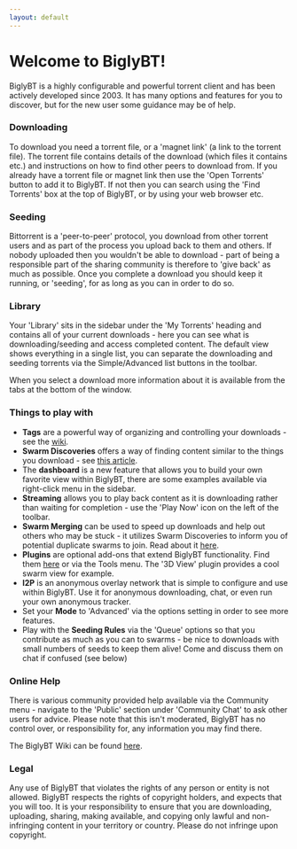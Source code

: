 ```yaml
---
layout: default
---
```


# Welcome to BiglyBT!
BiglyBT is a highly configurable and powerful torrent client and has been actively developed since 2003. It has many options and features for you to discover, but for the new user some guidance may be of help.

### Downloading

To download you need a torrent file, or a 'magnet link' (a link to the torrent file). The torrent file contains details of the download (which files it contains etc.) and instructions on how to find other peers to download from. If you already have a torrent file or magnet link then use the 'Open Torrents' button to add it to BiglyBT. If not then you can search using the 'Find Torrents' box at the top of BiglyBT, or by using your web browser etc. 

### Seeding

Bittorrent is a 'peer-to-peer' protocol, you download from other torrent users and as part of the process you upload back to them and others. If nobody uploaded then you wouldn't be able to download - part of being a responsible part of the sharing community is therefore to 'give back' as much as possible. Once you complete a download you should keep it running, or 'seeding', for as long as you can in order to do so.

### Library

Your 'Library' sits in the sidebar under the 'My Torrents' heading and contains all of your current downloads - here you can see what is downloading/seeding and access completed content. The default view shows everything in a single list, you can separate the downloading and seeding torrents via the Simple/Advanced list buttons in the toolbar. 

When you select a download more information about it is available from the tabs at the bottom of the window.

### Things to play with

* **Tags** are a powerful way of organizing and controlling your downloads - see the <a href="https://github.com/BiglySoftware/BiglyBT/wiki/Tags" target="_blank">wiki</a>.
* **Swarm Discoveries** offers a way of finding content similar to the things you download - see <a href="https://torrentfreak.com/use-dht-for-a-youtube-like-bittorrent-content-discovery-journey-121027/" target="_blank">this article</a>.
* The **dashboard** is a new feature that allows you to build your own favorite view within BiglyBT, there are some examples available via right-click menu in the sidebar.
* **Streaming** allows you to play back content as it is downloading rather than waiting for completion - use the 'Play Now' icon on the left of the toolbar.
* **Swarm Merging** can be used to speed up downloads and help out others who may be stuck - it utilizes Swarm Discoveries to inform you of potential duplicate swarms to join. Read about it <a href="https://torrentfreak.com/vuze-speeds-up-torrent-downloads-through-swarm-merging-150320/" target="_blank">here</a>.
* **Plugins** are optional add-ons that extend BiglyBT functionality. Find them <a href="https://plugins.biglybt.com/" target="_blank">here</a> or via the Tools menu. The '3D View' plugin provides a cool swarm view for example.
* **I2P** is an anonymous overlay network that is simple to configure and use within BiglyBT. Use it for anonymous downloading, chat, or even run your own anonymous tracker.
* Set your **Mode** to 'Advanced' via the options setting in order to see more features.
* Play with the **Seeding Rules** via the 'Queue' options so that you contribute as much as you can to swarms - be nice to downloads with small numbers of seeds to keep them alive! Come and discuss them on chat if confused (see below)

### Online Help
There is various community provided help available via the Community menu - navigate to the 'Public' section under 'Community Chat' to ask other users for advice. Please note that this isn't moderated, BiglyBT has no control over, or responsibility for, any information you may find there.

The BiglyBT Wiki can be found <a href="https://github.com/BiglySoftware/BiglyBT/wiki" target="_blank">here</a>.

### Legal

Any use of BiglyBT that violates the rights of any person or entity is not allowed. BiglyBT respects the rights of copyright holders, and expects that you will too. It is your responsibility to ensure that you are downloading, uploading, sharing, making available, and copying only lawful and non-infringing content in your territory or country. Please do not infringe upon copyright.